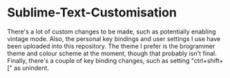 # Sublime-Text-Customisation

There's a lot of custom changes to be made, such as potentially enabling vintage mode.
Also, the personal key bindings and user settings I use have been uploaded into this repository.
The theme I prefer is the brogrammer theme and colour scheme at the moment, though that probably isn't final.
Finally, there's a couple of key binding changes, such as setting "ctrl+shift+[" as unindent.
